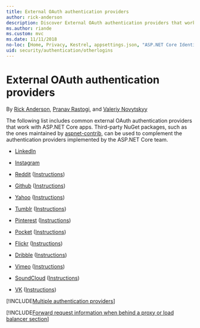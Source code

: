 ```yaml
---
title: External OAuth authentication providers
author: rick-anderson
description: Discover External OAuth authentication providers that work with ASP.NET Core apps.
ms.author: riande
ms.custom: mvc
ms.date: 11/11/2018
no-loc: [Home, Privacy, Kestrel, appsettings.json, "ASP.NET Core Identity", cookie, Cookie, Blazor, "Blazor Server", "Blazor WebAssembly", "Identity", "Let's Encrypt", Razor, SignalR]
uid: security/authentication/otherlogins
---
```

# External OAuth authentication providers

By [Rick Anderson](https://twitter.com/RickAndMSFT), [Pranav Rastogi](https://github.com/rustd), and [Valeriy Novytskyy](https://github.com/01binary)

The following list includes common external OAuth authentication providers that work with ASP.NET Core apps. Third-party NuGet packages, such as the ones maintained by [aspnet-contrib](https://www.nuget.org/packages?q=owners%3Aaspnet-contrib+title%3AOAuth), can be used to complement the authentication providers implemented by the ASP.NET Core team.

* [LinkedIn](https://www.linkedin.com/developer/apps)

* [Instagram](https://www.instagram.com/developer/register/)

* [Reddit](https://www.reddit.com/login?dest=https%3A%2F%2Fwww.reddit.com%2Fprefs%2Fapps) ([Instructions](https://github.com/reddit/reddit/wiki/OAuth2-Quick-Start-Example))

* [Github](https://github.com/login?return_to=https%3A%2F%2Fgithub.com%2Fsettings%2Fapplications%2Fnew) ([Instructions](https://developer.github.com/v3/oauth/))

* [Yahoo](https://login.yahoo.com/config/login?src=devnet&.done=http%3A%2F%2Fdeveloper.yahoo.com%2Fapps%2Fcreate%2F) ([Instructions](https://developer.yahoo.com/bbauth/user.html))

* [Tumblr](https://www.tumblr.com/oauth/apps) ([Instructions](https://www.tumblr.com/docs/api/v2#auth))

* [Pinterest](https://www.pinterest.com/login/?next=http%3A%2F%2Fdevsite%2Fapps%2F) ([Instructions](https://developers.pinterest.com/docs/api/overview/?))

* [Pocket](https://getpocket.com/developer/apps/new) ([Instructions](https://getpocket.com/developer/docs/authentication))

* [Flickr](https://www.flickr.com/services/apps/create) ([Instructions](https://www.flickr.com/services/api/auth.oauth.html))

* [Dribble](https://dribbble.com/signup) ([Instructions](https://developer.dribbble.com/v1/oauth/))

* [Vimeo](https://vimeo.com/join) ([Instructions](https://developer.vimeo.com/api/authentication))

* [SoundCloud](https://soundcloud.com/you/apps/new) ([Instructions](https://developers.soundcloud.com/blog/we-love-oauth-2))

* [VK](https://vk.com/apps?act=manage) ([Instructions](https://vk.com/pages?oid=-17680044&p=Authorizing_Sites))

[!INCLUDE[Multiple authentication providers](includes/chain-auth-providers.md)]

[!INCLUDE[Forward request information when behind a proxy or load balancer section](includes/forwarded-headers-middleware.md)]
